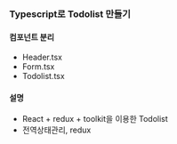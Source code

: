 ### Typescript로 Todolist 만들기

#### 컴포넌트 분리

- Header.tsx
- Form.tsx
- Todolist.tsx

#### 설명

- React + redux + toolkit을 이용한 Todolist
- 전역상태관리, redux
